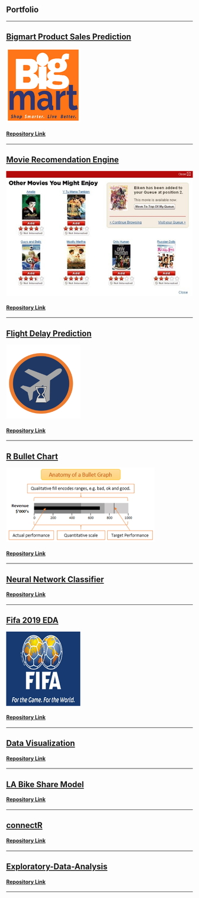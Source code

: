 ## Portfolio

---

## [Bigmart Product Sales Prediction](https://anirbanpaldsc.github.io/Bigmart-Product-Sales-Prediction/)

<img src="images/BigMart.jpg" data-canonical-src="Images/BigMart.jpg" width="200" height="200" />

#### [Repository Link](https://github.com/anirbanpalDSC/Bigmart-Product-Sales-Prediction)
---
## [Movie Recomendation Engine](https://anirbanpaldsc.github.io/Movie-Recommendation-Engine/)

![Movie](images/Movie.jpg)

#### [Repository Link](https://github.com/anirbanpalDSC/Movie-Recommendation-Engine)
---
## [Flight Delay Prediction](https://anirbanpaldsc.github.io/Flight-Delay-Prediction/)

<img src="images/Flight delay.png" data-canonical-src="images/Flight delay.png" width="200" height="200" />

#### [Repository Link](https://github.com/anirbanpalDSC/Flight-Delay-Prediction)
---
## [R Bullet Chart](https://anirbanpaldsc.github.io/R-Bullet-Chart-using-ggplot/)

<img src="images/Bullet graph.png" data-canonical-src="images/Bullet graph.png" width="400" height="200" />

#### [Repository Link](https://github.com/anirbanpalDSC/R-Bullet-Chart-using-ggplot)
---
## [Neural Network Classifier](https://anirbanpaldsc.github.io/Neural-Network-Classifier/)

#### [Repository Link](https://github.com/anirbanpalDSC/Neural-Network-Classifier/)
---
## [Fifa 2019 EDA](https://anirbanpaldsc.github.io/Fifa-2019-EDA/)

<img src="images/FIFA.jpg" data-canonical-src="images/FIFA.jpg" width="200" height="200" />

#### [Repository Link](https://github.com/anirbanpalDSC/Fifa-2019-EDA/)
---
## [Data Visualization](https://anirbanpaldsc.github.io/Data-Visualizations/)

#### [Repository Link](https://github.com/anirbanpalDSC/Data-Visualizations/)
---
## [LA Bike Share Model](https://anirbanpaldsc.github.io/LA-Bike-Share-Predictive-Model-DSC630/)

#### [Repository Link](https://github.com/anirbanpalDSC/LA-Bike-Share-Predictive-Model-DSC630/)
---
## [connectR](https://anirbanpaldsc.github.io/connectR/)

#### [Repository Link](https://github.com/anirbanpalDSC/connectR/)
---
## [Exploratory-Data-Analysis](https://anirbanpaldsc.github.io/Exploratory-Data-Analysis-DSC530/)

#### [Repository Link](https://github.com/anirbanpalDSC/Exploratory-Data-Analysis-DSC530/)

---
<!-- Remove above link if you don't want to attibute -->
